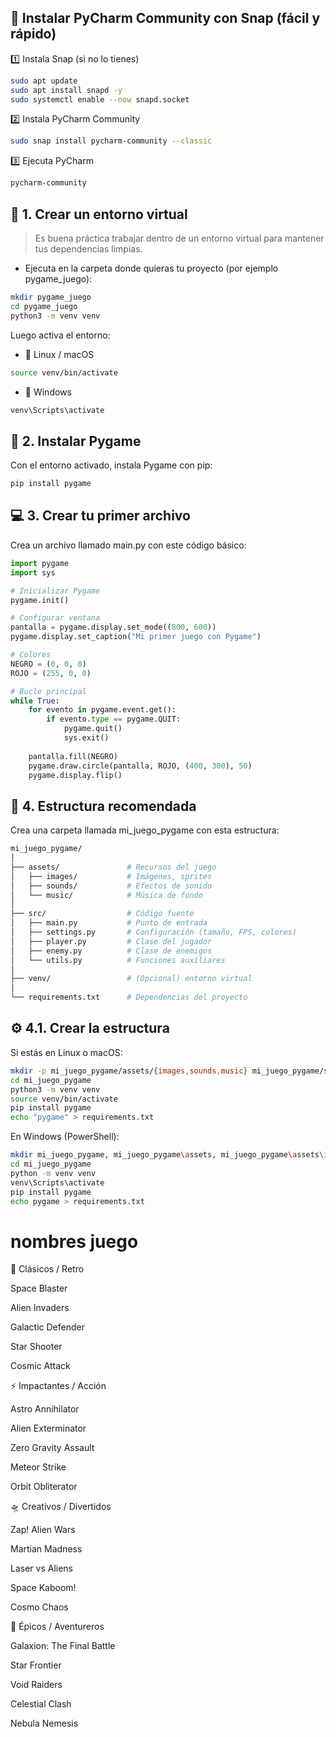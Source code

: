 
## 🧩  Instalar PyCharm Community con Snap (fácil y rápido)
1️⃣ Instala Snap (si no lo tienes)
```bash
sudo apt update
sudo apt install snapd -y
sudo systemctl enable --now snapd.socket
```
2️⃣ Instala PyCharm Community
```bash
sudo snap install pycharm-community --classic
```
3️⃣ Ejecuta PyCharm
```bash
pycharm-community
```

## 🧱 1. Crear un entorno virtual

> Es buena práctica trabajar dentro de un entorno virtual para mantener tus dependencias limpias.

- Ejecuta en la carpeta donde quieras tu proyecto (por ejemplo pygame_juego):

```bash
mkdir pygame_juego
cd pygame_juego
python3 -m venv venv
```
Luego activa el entorno:
- 🔹 Linux / macOS

```bash
source venv/bin/activate
```
- 🔹 Windows
```bash
venv\Scripts\activate
```
## 🧩 2. Instalar Pygame

Con el entorno activado, instala Pygame con pip:
```bash
pip install pygame
```

## 💻 3. Crear tu primer archivo

Crea un archivo llamado main.py con este código básico:

```python
import pygame
import sys

# Inicializar Pygame
pygame.init()

# Configurar ventana
pantalla = pygame.display.set_mode((800, 600))
pygame.display.set_caption("Mi primer juego con Pygame")

# Colores
NEGRO = (0, 0, 0)
ROJO = (255, 0, 0)

# Bucle principal
while True:
    for evento in pygame.event.get():
        if evento.type == pygame.QUIT:
            pygame.quit()
            sys.exit()
    
    pantalla.fill(NEGRO)
    pygame.draw.circle(pantalla, ROJO, (400, 300), 50)
    pygame.display.flip()


```

## 🧱 4. Estructura recomendada

Crea una carpeta llamada mi_juego_pygame con esta estructura:

```bash
mi_juego_pygame/
│
├── assets/               # Recursos del juego
│   ├── images/           # Imágenes, sprites
│   ├── sounds/           # Efectos de sonido
│   └── music/            # Música de fondo
│
├── src/                  # Código fuente
│   ├── main.py           # Punto de entrada
│   ├── settings.py       # Configuración (tamaño, FPS, colores)
│   ├── player.py         # Clase del jugador
│   ├── enemy.py          # Clase de enemigos
│   └── utils.py          # Funciones auxiliares
│
├── venv/                 # (Opcional) entorno virtual
│
└── requirements.txt      # Dependencias del proyecto
```
## ⚙️ 4.1. Crear la estructura

Si estás en Linux o macOS:
```bash
mkdir -p mi_juego_pygame/assets/{images,sounds,music} mi_juego_pygame/src
cd mi_juego_pygame
python3 -m venv venv
source venv/bin/activate
pip install pygame
echo "pygame" > requirements.txt
```
En Windows (PowerShell):
```bash
mkdir mi_juego_pygame, mi_juego_pygame\assets, mi_juego_pygame\assets\images, mi_juego_pygame\assets\sounds, mi_juego_pygame\assets\music, mi_juego_pygame\src
cd mi_juego_pygame
python -m venv venv
venv\Scripts\activate
pip install pygame
echo pygame > requirements.txt
```


# nombres juego

🎯 Clásicos / Retro

Space Blaster

Alien Invaders

Galactic Defender

Star Shooter

Cosmic Attack

⚡ Impactantes / Acción

Astro Annihilator

Alien Exterminator

Zero Gravity Assault

Meteor Strike

Orbit Obliterator

🛸 Creativos / Divertidos

Zap! Alien Wars

Martian Madness

Laser vs Aliens

Space Kaboom!

Cosmo Chaos

🌌 Épicos / Aventureros

Galaxion: The Final Battle

Star Frontier

Void Raiders

Celestial Clash

Nebula Nemesis